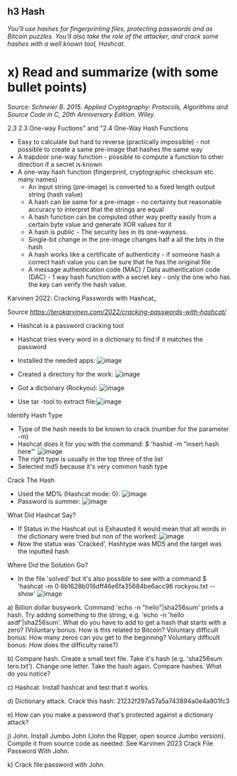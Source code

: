 ## h3 Hash

_You'll use hashes for fingerprinting files, protecting passwords and as Bitcoin puzzles. You'll also take the role of the attacker, and crack some hashes with a well known tool, Hashcat._

# x) Read and summarize (with some bullet points)
Source: _Schneier B. 2015. Applied Cryptography: Protocols, Algorithms and Source Code in C, 20th Anniversary Edition. Wiley._

2.3 2.3 One-way Fuctions" and "2.4 One-Way Hash Functions

- Easy to calculate but hard to reverse (practically impossible) - not possible to create a same pre-image that hashes the same way
- A trapdoor one-way function - possible to compute a function to other direction if a secret is known
- A one-way hash function (fingerprint, cryptographic checksum etc. many names)
  - An input string (pre-image) is converted to a fixed length output string (hash value)
  - A hash can be same for a pre-image - no certainty but reasonable accuracy to interpret that the strings are equal
  - A hash function can be computed other way pretty easily from a certain byte value and generate XOR values for it
  - A hash is public - The security lies in its one-wayness.
  - Single-bit change in the pre-image changes half a all the bits in the hash
  - A hash works like a certificate of authenticity - if someone hash a correct hash value you can be sure that he has the original file
  - A message authentication code (MAC) / Data authentication code (DAC) - 1 way hash function with a secret key - only the one who has the key can verify the hash value.
 
Karvinen 2022: Cracking Passwords with Hashcat_

Source _https://terokarvinen.com/2022/cracking-passwords-with-hashcat/_

- Hashcat is a password cracking tool 
- Hashcat tries every word in a dictionary to find if it matches the password

- Installed the needed apps: ![image](https://github.com/user-attachments/assets/4945dafb-94f2-4c15-8d66-58e3651524ba)
-  Created a directory for the work: ![image](https://github.com/user-attachments/assets/896b9d9a-c4dd-4958-a200-e77a73af274f)
- Got a dictionary (Rockyou): ![image](https://github.com/user-attachments/assets/a432a549-5ad4-4b9e-b004-85954460a040)
- Use tar -tool to extract file:![image](https://github.com/user-attachments/assets/525eed53-4a8e-45b8-b31d-ae0b4b15c7cf)

Identify Hash Type

- Type of the hash needs to be known to crack (number for the parameter -m)
- Hashcat does it for you with the command: $ 'hashid -m "insert hash here"'
![image](https://github.com/user-attachments/assets/77baa2d7-e17c-434b-8c7e-66212edc3c66)
- The right type is usually in the top three of the list
- Selected md5 because it's very common hash type

Crack The Hash
- Used the MD% (Hashcat mode: 0): ![image](https://github.com/user-attachments/assets/3624936a-f966-402b-8731-12a08ccceaca)
- Password is summer: ![image](https://github.com/user-attachments/assets/057069a7-15ed-4141-9032-1126e8814837)

What Did Hashcat Say?

- If Status in the Hashcat out is Exhausted it would mean that all words in the dictionary were tried but non of the worked:
![image](https://github.com/user-attachments/assets/c6a437e4-3f20-4657-a012-8215271ab106)
- Now the status was 'Cracked', Hashtype was MD5 and the target was the inputted hash 

Where Did the Solution Go?

- In the file 'solved' but it's also possible to see with a command $ 'hashcat -m 0 6b1628b016dff46e6fa35684be6acc96 rockyou.txt --show'
![image](https://github.com/user-attachments/assets/f910744e-f197-4626-9ff1-7beb8c1048be)


a) Billion dollar busywork. Command 'echo -n "hello"|sha256sum' prints a hash. Try adding something to the string, e.g. 'echo -n 'hello asdf'|sha256sum'. What do you have to add to get a hash that starts with a zero? (Voluntary bonus: How is this related to Bitcoin? Voluntary difficult bonus: How many zeros can you get to the beginning? Voluntary difficult bonus: How does the difficulty raise?)


b) Compare hash. Create a small text file. Take it's hash (e.g. 'sha256sum tero.txt'). Change one letter. Take the hash again. Compare hashes. What do you notice?


c) Hashcat. Install hashcat and test that it works.


d) Dictionary attack. Crack this hash: 21232f297a57a5a743894a0e4a801fc3


e) How can you make a password that's protected against a dictionary attack?


j) John. Install Jumbo John (John the Ripper, open source Jumbo version). Compile it from source code as needed. See Karvinen 2023 Crack File Password With John.


k) Crack file password with John.
